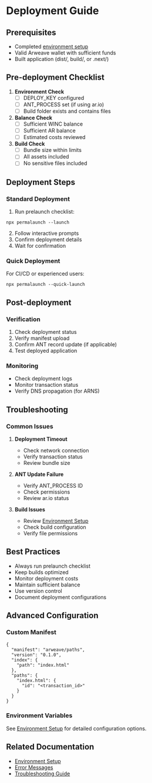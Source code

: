 # Deployment Guide

## Prerequisites
- Completed [environment setup](ENVIRONMENT-SETUP.md)
- Valid Arweave wallet with sufficient funds
- Built application (dist/, build/, or .next/)

## Pre-deployment Checklist
1. **Environment Check**
   - [ ] DEPLOY_KEY configured
   - [ ] ANT_PROCESS set (if using ar.io)
   - [ ] Build folder exists and contains files

2. **Balance Check**
   - [ ] Sufficient WINC balance
   - [ ] Sufficient AR balance
   - [ ] Estimated costs reviewed

3. **Build Check**
   - [ ] Bundle size within limits
   - [ ] All assets included
   - [ ] No sensitive files included

## Deployment Steps

### Standard Deployment
1. Run prelaunch checklist:
````
npx permalaunch --launch
````

2. Follow interactive prompts
3. Confirm deployment details
4. Wait for confirmation

### Quick Deployment
For CI/CD or experienced users:
````
npx permalaunch --quick-launch
````

## Post-deployment

### Verification
1. Check deployment status
2. Verify manifest upload
3. Confirm ANT record update (if applicable)
4. Test deployed application

### Monitoring
- Check deployment logs
- Monitor transaction status
- Verify DNS propagation (for ARNS)

## Troubleshooting

### Common Issues
1. **Deployment Timeout**
   - Check network connection
   - Verify transaction status
   - Review bundle size

2. **ANT Update Failure**
   - Verify ANT_PROCESS ID
   - Check permissions
   - Review ar.io status

3. **Build Issues**
   - Review [Environment Setup](ENVIRONMENT-SETUP.md)
   - Check build configuration
   - Verify file permissions

## Best Practices
- Always run prelaunch checklist
- Keep builds optimized
- Monitor deployment costs
- Maintain sufficient balance
- Use version control
- Document deployment configurations

## Advanced Configuration

### Custom Manifest
````
{
  "manifest": "arweave/paths",
  "version": "0.1.0",
  "index": {
    "path": "index.html"
  },
  "paths": {
    "index.html": {
      "id": "<transaction_id>"
    }
  }
}
````

### Environment Variables
See [Environment Setup](ENVIRONMENT-SETUP.md) for detailed configuration options.

## Related Documentation
- [Environment Setup](ENVIRONMENT-SETUP.md)
- [Error Messages](ERROR-MESSAGES.md)
- [Troubleshooting Guide](TROUBLESHOOTING.md)